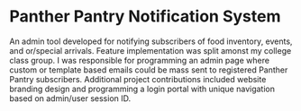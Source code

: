 # Panther Pantry Notification System

An admin tool developed for notifying subscribers of food inventory, events, and or/special arrivals.  Feature implementation was split amonst my college class group.  I was responsible for programming an admin page where custom or template based emails could be mass sent to registered Panther Pantry subscribers.  Additional project contributions included website branding design and programming a login portal with unique navigation based on admin/user session ID.
